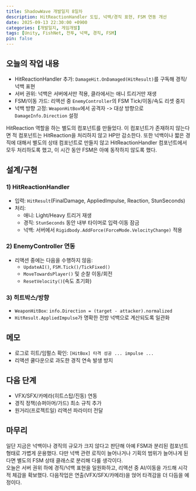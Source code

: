 ```yaml
---
title: ShadowWave 개발일지 8일차
description: HitReactionHandler 도입, 넉백/경직 표현, FSM 연동 개선
date: 2025-09-13 22:30:00 +0900
categories: [개발일지, 게임개발]
tags: [Unity, FishNet, 전투, 넉백, 경직, FSM]
pin: false
---
```


## 오늘의 작업 내용

- HitReactionHandler 추가: `DamageHit.OnDamaged(HitResult)`를 구독해 경직/넉백 표현
- 서버 권위: 넉백은 서버에서만 적용, 클라에서는 애니 트리거만 재생
- FSM/이동 가드: 리액션 중 `EnemyController`의 FSM Tick/이동/속도 리셋 중지
- 넉백 방향 고정: `WeaponHitBox`에서 공격자 -> 대상 방향으로 `DamageInfo.Direction` 설정

HitReaction 역할을 하는 별도의 컴포넌트를 만들었다. 이 컴포넌트가 존재하지 않는다면 적 컴포넌트는 HitReaction을 처리하지 않고 HP만 감소한다. 또한 넉백이나 짧은 경직에 대해서 별도의 상태 컴포넌트로 만들지 않고 HitReactionHandler 컴포넌트에서 모두 처리하도록 했고, 이 시간 동안 FSM은 아예 동작하지 않도록 했다.


## 설계/구현

### 1) HitReactionHandler
- 입력: `HitResult`(FinalDamage, AppliedImpulse, Reaction, StunSeconds)
- 처리:
  - 애니: Light/Heavy 트리거 재생
  - 경직: `StunSeconds` 동안 내부 타이머로 입력·이동 잠금
  - 넉백: 서버에서 `Rigidbody.AddForce(ForceMode.VelocityChange)` 적용

### 2) EnemyController 연동
- 리액션 중에는 다음을 수행하지 않음:
  - `UpdateAI()`, `FSM.Tick()/TickFixed()`
  - `MoveTowardsPlayer()` 및 순찰 이동/회전
  - `ResetVelocity()`(속도 초기화)

### 3) 히트박스/방향
- `WeaponHitBox`: `info.Direction = (target - attacker).normalized`
- `HitResult.AppliedImpulse`가 명확한 전방 넉백으로 계산되도록 일관화

## 메모
- 로그로 히트/임펄스 확인: `[HitBox] 타격 성공 ... impulse ...`
- 리액션 쿨다운으로 과도한 경직 연속 발생 방지

## 다음 단계
- VFX/SFX/카메라(히트스탑/진동) 연동
- 경직 정책(슈퍼아머/가드) 최소 규칙 추가
- 원거리(프로젝트일) 리액션 파라미터 전달

## 마무리
일단 지금은 넉백이나 경직의 규모가 크지 않다고 판단해 아예 FSM과 분리된 컴포넌트 형태로 가볍게 운용했다. 다만 넉백 관련 로직이 늘어나거나 기획의 범위가 늘어나게 된다면 별도의 FSM 상태 클래스로 분리해 다룰 생각이다.
<br>
오늘은 서버 권위 하에 경직/넉백 표현을 일원화하고, 리액션 중 AI/이동을 가드해 시각적 체감을 확보했다. 다음작업은 연출(VFX/SFX/카메라)을 얹어 타격감을 더 다듬을 예정이다.


